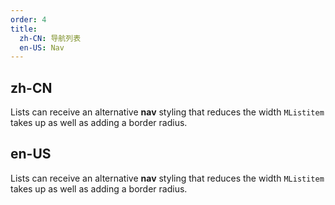 ```yaml
---
order: 4
title:
  zh-CN: 导航列表
  en-US: Nav
---
```


## zh-CN

Lists can receive an alternative **nav** styling that reduces the width `MListitem` takes up as well as adding a border radius.

## en-US

Lists can receive an alternative **nav** styling that reduces the width `MListitem` takes up as well as adding a border radius.
